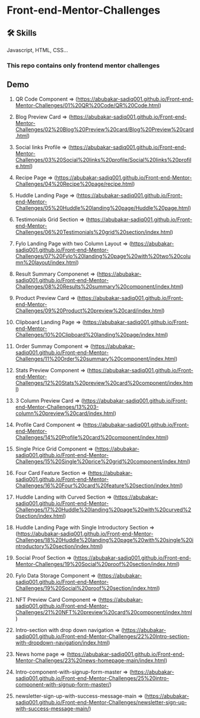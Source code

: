 # Front-end-Mentor-Challenges

## 🛠 Skills
Javascript, HTML, CSS...

### This repo contains only frontend mentor challenges

## Demo

01) QR Code Component => (https://abubakar-sadiq001.github.io/Front-end-Mentor-Challenges/01%20QR%20Code/QR%20Code.html)

02) Blog Preview Card => (https://abubakar-sadiq001.github.io/Front-end-Mentor-Challenges/02%20Blog%20Preview%20card/Blog%20Preview%20card.html)

03) Social links Profile => (https://abubakar-sadiq001.github.io/Front-end-Mentor-Challenges/03%20Social%20links%20profile/Social%20links%20profile.html)

04) Recipe Page => (https://abubakar-sadiq001.github.io/Front-end-Mentor-Challenges/04%20Recipe%20page/recipe.html)

05) Huddle Landing Page => (https://abubakar-sadiq001.github.io/Front-end-Mentor-Challenges/05%20Huddle%20landing%20page/Huddle%20page.html)

06) Testimonials Grid Section => (https://abubakar-sadiq001.github.io/Front-end-Mentor-Challenges/06%20Testimonials%20grid%20section/index.html)

07) Fylo Landing Page with two Column Layout => (https://abubakar-sadiq001.github.io/Front-end-Mentor-Challenges/07%20Fylo%20landing%20page%20with%20two%20column%20layout/index.html)

08) Result Summary Componenet => (https://abubakar-sadiq001.github.io/Front-end-Mentor-Challenges/08%20Results%20summary%20component/index.html)

09) Product Preview Card => (https://abubakar-sadiq001.github.io/Front-end-Mentor-Challenges/09%20Product%20preview%20card/index.html)

10) Clipboard Landing Page => (https://abubakar-sadiq001.github.io/Front-end-Mentor-Challenges/10%20Clipboard%20landing%20page/index.html)

11) Order Summay Component => (https://abubakar-sadiq001.github.io/Front-end-Mentor-Challenges/11%20Order%20summary%20component/index.html)

12) Stats Preview Component => (https://abubakar-sadiq001.github.io/Front-end-Mentor-Challenges/12%20Stats%20preview%20card%20component/index.html)

13) 3 Column Preview Card => (https://abubakar-sadiq001.github.io/Front-end-Mentor-Challenges/13%203-column%20preview%20card/index.html)

14) Profile Card Component => (https://abubakar-sadiq001.github.io/Front-end-Mentor-Challenges/14%20Profile%20card%20component/index.html)

15) Single Price Grid Component => (https://abubakar-sadiq001.github.io/Front-end-Mentor-Challenges/15%20Single%20price%20grid%20component/index.html)

16) Four Card Feature Section => (https://abubakar-sadiq001.github.io/Front-end-Mentor-Challenges/16%20Four%20card%20feature%20section/index.html)

17) Huddle Landing with Curved Section => (https://abubakar-sadiq001.github.io/Front-end-Mentor-Challenges/17%20Huddle%20landing%20page%20with%20curved%20section/index.html)

18) Huddle Landing Page with Single Introductory Section => (https://abubakar-sadiq001.github.io/Front-end-Mentor-Challenges/18%20Huddle%20landing%20page%20with%20single%20introductory%20section/index.html)

19) Social Proof Section => (https://abubakar-sadiq001.github.io/Front-end-Mentor-Challenges/19%20Social%20proof%20section/index.html)

20) Fylo Data Storage Component => (https://abubakar-sadiq001.github.io/Front-end-Mentor-Challenges/19%20Social%20proof%20section/index.html)

21) NFT Preview Card Component => (https://abubakar-sadiq001.github.io/Front-end-Mentor-Challenges/21%20NFT%20preview%20card%20component/index.html)

22) Intro-section with drop down navigation => (https://abubakar-sadiq001.github.io/Front-end-Mentor-Challenges/22%20Intro-section-with-dropdown-navigation/index.html)

23) News home page => (https://abubakar-sadiq001.github.io/Front-end-Mentor-Challenges/23%20news-homepage-main/index.html)

24) Intro-component-with-signup-form-master => (https://abubakar-sadiq001.github.io/Front-end-Mentor-Challenges/25%20intro-component-with-signup-form-master/)

25) newsletter-sign-up-with-success-message-main => (https://abubakar-sadiq001.github.io/Front-end-Mentor-Challenges/newsletter-sign-up-with-success-message-main/)